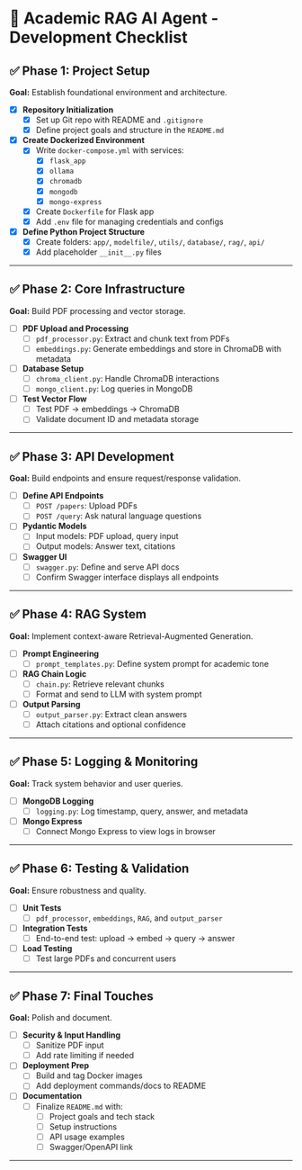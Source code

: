 # 🧠 Academic RAG AI Agent - Development Checklist

## ✅ Phase 1: Project Setup

**Goal:** Establish foundational environment and architecture.

- [x] **Repository Initialization**
  - [x] Set up Git repo with README and `.gitignore`
  - [x] Define project goals and structure in the `README.md`

- [x] **Create Dockerized Environment**
  - [x] Write `docker-compose.yml` with services:
    - [x] `flask_app`
    - [x] `ollama`
    - [x] `chromadb`
    - [x] `mongodb`
    - [x] `mongo-express`
  - [x] Create `Dockerfile` for Flask app
  - [x] Add `.env` file for managing credentials and configs

- [x] **Define Python Project Structure**
  - [x] Create folders: `app/`, `modelfile/`, `utils/`, `database/`, `rag/`, `api/`
  - [x] Add placeholder `__init__.py` files

---

## ✅ Phase 2: Core Infrastructure

**Goal:** Build PDF processing and vector storage.

- [ ] **PDF Upload and Processing**
  - [ ] `pdf_processor.py`: Extract and chunk text from PDFs
  - [ ] `embeddings.py`: Generate embeddings and store in ChromaDB with metadata

- [ ] **Database Setup**
  - [ ] `chroma_client.py`: Handle ChromaDB interactions
  - [ ] `mongo_client.py`: Log queries in MongoDB

- [ ] **Test Vector Flow**
  - [ ] Test PDF → embeddings → ChromaDB
  - [ ] Validate document ID and metadata storage

---

## ✅ Phase 3: API Development

**Goal:** Build endpoints and ensure request/response validation.

- [ ] **Define API Endpoints**
  - [ ] `POST /papers`: Upload PDFs
  - [ ] `POST /query`: Ask natural language questions

- [ ] **Pydantic Models**
  - [ ] Input models: PDF upload, query input
  - [ ] Output models: Answer text, citations

- [ ] **Swagger UI**
  - [ ] `swagger.py`: Define and serve API docs
  - [ ] Confirm Swagger interface displays all endpoints

---

## ✅ Phase 4: RAG System

**Goal:** Implement context-aware Retrieval-Augmented Generation.

- [ ] **Prompt Engineering**
  - [ ] `prompt_templates.py`: Define system prompt for academic tone

- [ ] **RAG Chain Logic**
  - [ ] `chain.py`: Retrieve relevant chunks
  - [ ] Format and send to LLM with system prompt

- [ ] **Output Parsing**
  - [ ] `output_parser.py`: Extract clean answers
  - [ ] Attach citations and optional confidence

---

## ✅ Phase 5: Logging & Monitoring

**Goal:** Track system behavior and user queries.

- [ ] **MongoDB Logging**
  - [ ] `logging.py`: Log timestamp, query, answer, and metadata

- [ ] **Mongo Express**
  - [ ] Connect Mongo Express to view logs in browser

---

## ✅ Phase 6: Testing & Validation

**Goal:** Ensure robustness and quality.

- [ ] **Unit Tests**
  - [ ] `pdf_processor`, `embeddings`, `RAG`, and `output_parser`

- [ ] **Integration Tests**
  - [ ] End-to-end test: upload → embed → query → answer

- [ ] **Load Testing**
  - [ ] Test large PDFs and concurrent users

---

## ✅ Phase 7: Final Touches

**Goal:** Polish and document.

- [ ] **Security & Input Handling**
  - [ ] Sanitize PDF input
  - [ ] Add rate limiting if needed

- [ ] **Deployment Prep**
  - [ ] Build and tag Docker images
  - [ ] Add deployment commands/docs to README

- [ ] **Documentation**
  - [ ] Finalize `README.md` with:
    - [ ] Project goals and tech stack
    - [ ] Setup instructions
    - [ ] API usage examples
    - [ ] Swagger/OpenAPI link

---
